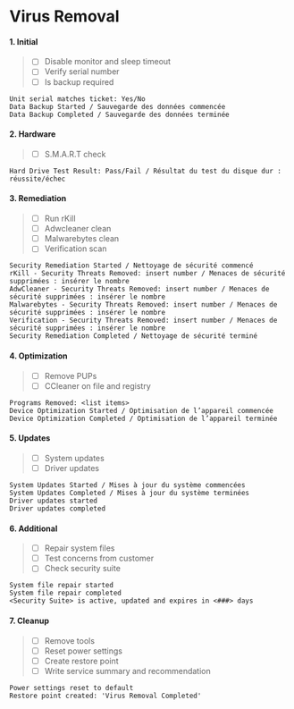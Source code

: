 # Virus Removal

#### 1. Initial
> - [ ] Disable monitor and sleep timeout
> - [ ] Verify serial number
> - [ ] Is backup required

```
Unit serial matches ticket: Yes/No
Data Backup Started / Sauvegarde des données commencée
Data Backup Completed / Sauvegarde des données terminée
```

#### 2. Hardware
> - [ ] S.M.A.R.T check

```
Hard Drive Test Result: Pass/Fail / Résultat du test du disque dur : réussite/échec
```

#### 3. Remediation
> - [ ] Run rKill
> - [ ] Adwcleaner clean
> - [ ] Malwarebytes clean
> - [ ] Verification scan

```
Security Remediation Started / Nettoyage de sécurité commencé
rKill - Security Threats Removed: insert number / Menaces de sécurité supprimées : insérer le nombre
AdwCleaner - Security Threats Removed: insert number / Menaces de sécurité supprimées : insérer le nombre
Malwarebytes - Security Threats Removed: insert number / Menaces de sécurité supprimées : insérer le nombre
Verification - Security Threats Removed: insert number / Menaces de sécurité supprimées : insérer le nombre
Security Remediation Completed / Nettoyage de sécurité terminé
```

#### 4. Optimization
> - [ ] Remove PUPs
> - [ ] CCleaner on file and registry

```
Programs Removed: <list items>
Device Optimization Started / Optimisation de l’appareil commencée
Device Optimization Completed / Optimisation de l’appareil terminée
```

#### 5. Updates
> - [ ] System updates
> - [ ] Driver updates

```
System Updates Started / Mises à jour du système commencées
System Updates Completed / Mises à jour du système terminées
Driver updates started
Driver updates completed
```

#### 6. Additional
> - [ ] Repair system files
> - [ ] Test concerns from customer
> - [ ] Check security suite

```
System file repair started
System file repair completed
<Security Suite> is active, updated and expires in <###> days
```

#### 7. Cleanup
> - [ ] Remove tools
> - [ ] Reset power settings
> - [ ] Create restore point
> - [ ] Write service summary and recommendation

```
Power settings reset to default
Restore point created: 'Virus Removal Completed'
```
